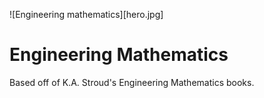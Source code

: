 ![Engineering mathematics][hero.jpg]

Engineering Mathematics
===

Based off of K.A. Stroud's Engineering Mathematics books.
